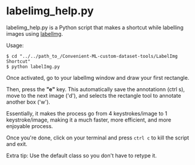 # labelimg_help.py
labelimg_help.py is a Python script that makes a shortcut while labelling images using [labelImg](https://github.com/tzutalin/labelImg).

Usage:
```
$ cd "../../path_to_/Convenient-ML-custom-dataset-tools/LabelImg Shortcut"
$ python labelImg.py
```

Once activated, go to your labelImg window and draw your first rectangle. 

Then, press the **"e"** key. This automatically save the annotationn (ctrl s), move to the next image ('d'), and selects the rectangle tool to annotate another box ('w'). 

Essentially, it makes the process go from 4 keystrokes/image to 1 keystroke/image, making it a much faster, more efficient, and more enjoyable process.

Once you're done, click on your terminal and press `ctrl c` to kill the script and exit.

Extra tip: Use the default class so you don't have to retype it.
